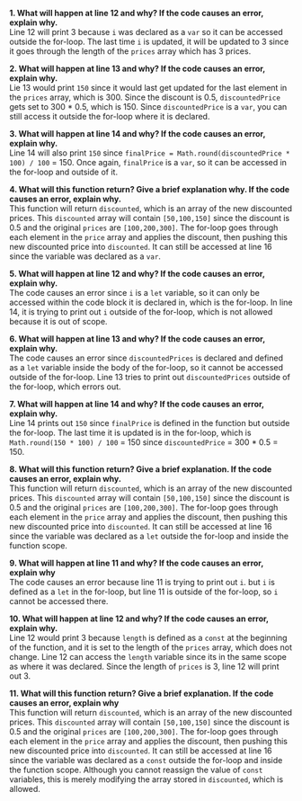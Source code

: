 **1. What will happen at line 12 and why? If the code causes an error, explain why.** <br>
Line 12 will print 3 because `i` was declared as a `var` so it can be accessed outside the for-loop. The last time `i` is updated, it will be updated to 3 since it goes through the length of the `prices` array which has 3 prices.

**2. What will happen at line 13 and why? If the code causes an error, explain why.** <br>
Lie 13 would print `150` since it would last get updated for the last element in the `prices` array, which is 300. Since the discount is 0.5, `discountedPrice` gets set to 300 * 0.5, which is 150. Since `discountedPrice` is a `var`, you can still access it outside the for-loop where it is declared.

**3. What will happen at line 14 and why? If the code causes an error, explain why.** <br>
Line 14 will also print `150` since `finalPrice = Math.round(discountedPrice * 100) / 100` = 150. Once again, `finalPrice` is a `var`, so it can be accessed in the for-loop and outside of it.

**4. What will this function return? Give a brief explanation why. If the code causes an error, explain why.** <br>
This function will return `discounted`, which is an array of the new discounted prices. This `discounted` array will contain `[50,100,150]` since the discount is 0.5 and the original `prices` are `[100,200,300]`. The for-loop goes through each element in the `price` array and applies the discount, then pushing this new discounted price into `discounted`. It can still be accessed at line 16 since the variable was declared as a `var`.

**5. What will happen at line 12 and why?  If the code causes an error, explain why.** <br>
The code causes an error since `i` is a `let` variable, so it can only be accessed within the code block it is declared in, which is the for-loop. In line 14, it is trying to print out `i` outside of the for-loop, which is not allowed because it is out of scope.

**6. What will happen at line 13 and why? If the code causes an error, explain why.** <br>
The code causes an error since `discountedPrices` is declared and defined as a `let` variable inside the body of the for-loop, so it cannot be accessed outside of the for-loop. Line 13 tries to print out `discountedPrices` outside of the for-loop, which errors out.

**7.  What will happen at line 14 and why? If the code causes an error, explain why.** <br>
Line 14 prints out `150` since `finalPrice` is defined in the function but outside the for-loop. The last time it is updated is in the for-loop, which is `Math.round(150 * 100) / 100` = 150
since `discountedPrice` = 300 * 0.5 = 150.

**8. What will this function return? Give a brief explanation. If the code causes an error, explain why.** <br>
This function will return `discounted`, which is an array of the new discounted prices. This `discounted` array will contain `[50,100,150]` since the discount is 0.5 and the original `prices` are `[100,200,300]`. The for-loop goes through each element in the `price` array and applies the discount, then pushing this new discounted price into `discounted`. It can still be accessed at line 16 since the variable was declared as a `let` outside the for-loop and inside the function scope.

**9. What will happen at line 11 and why? If the code causes an error, explain why** <br>
The code causes an error because line 11 is trying to print out `i`. but `i` is defined as a `let` in the for-loop, but line 11 is outside of the for-loop, so `i` cannot be accessed there.

**10. What will happen at line 12 and why? If the code causes an error, explain why.** <br>
Line 12 would print 3 because `length` is defined as a `const` at the beginning of the function, and it is set to the length of the `prices` array, which does not change. Line 12 can access the `length` variable since its in the same scope as where it was declared. Since the length of `prices` is 3, line 12 will print out 3.

**11. What will this function return? Give a brief explanation. If the code causes an error, explain why** <br>
This function will return `discounted`, which is an array of the new discounted prices. This `discounted` array will contain `[50,100,150]` since the discount is 0.5 and the original `prices` are `[100,200,300]`. The for-loop goes through each element in the `price` array and applies the discount, then pushing this new discounted price into `discounted`. It can still be accessed at line 16 since the variable was declared as a `const` outside the for-loop and inside the function scope. Although you cannot reassign the value of `const` variables, this is merely modifying the array stored in `discounted`, which is allowed.
